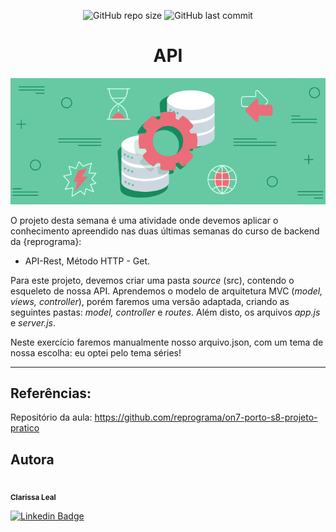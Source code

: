 <p align="center">
  <a> 
    <img alt="GitHub repo size" src="https://img.shields.io/github/repo-size/lealclarissa/exercicio-semana-8">
    <img alt="GitHub last commit" src="https://img.shields.io/github/last-commit/lealclarissa/exercicio-semana-8">
  </a>
</p>

<h1 align="center">API</h1>

[![API](./assets/api2.png)](https://assets-blog.hostgator.com.br/wp-content/uploads/2019/11/api-restful-conceito-principios-como-criar-blog-v01.png)

O projeto desta semana é uma atividade onde devemos aplicar o conhecimento apreendido nas duas últimas semanas do curso de backend da {reprograma}: 

* API-Rest, Método HTTP - Get.

Para este projeto, devemos criar uma pasta _source_ (src), contendo o esqueleto de nossa API. Aprendemos o modelo de arquitetura MVC (_model, views, controller_), porém faremos uma versão adaptada, criando as seguintes pastas: _model, controller_ e _routes_. Além disto, os arquivos _app.js_ e _server.js_.

Neste exercício faremos manualmente nosso arquivo.json, com um tema de nossa escolha: eu optei pelo tema séries!

----

## Referências:

Repositório da aula: https://github.com/reprograma/on7-porto-s8-projeto-pratico

## Autora

<a>
 <img style="border-radius: 50%;" src="https://avatars2.githubusercontent.com/u/69424163?s=400&u=6c4ceb2494ca08ef4a05454277aee432c6b5644f&v=4" width="100px;" alt=""/>
 <br />
 <sub><b>Clarissa Leal</b></sub>
</a>

[![Linkedin Badge](https://img.shields.io/badge/-Clarissa-blue?style=flat-square&logo=Linkedin&logoColor=white&link=https://www.linkedin.com/in/clarissa-leal/)](https://www.linkedin.com/in/clarissa-leal/)